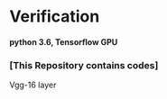# Verification

#### python 3.6, Tensorflow GPU


### [This Repository contains codes]  
Vgg-16 layer  
